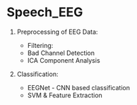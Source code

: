 # Speech_EEG

1. Preprocessing of EEG Data:
   - Filtering:
   - Bad Channel Detection
   - ICA Component Analysis

2. Classification:
    - EEGNet - CNN based classification
    - SVM & Feature Extraction
   
